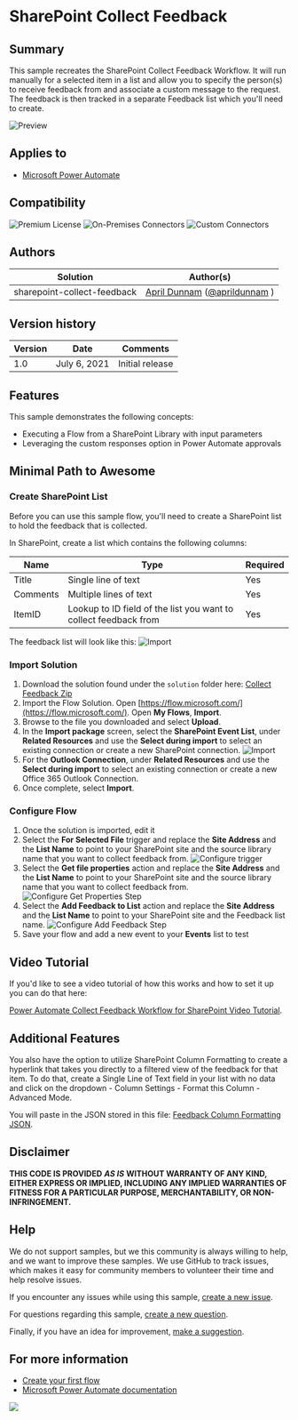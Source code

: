 # SharePoint Collect Feedback

## Summary

This sample recreates the SharePoint Collect Feedback Workflow. It will run manually for a selected item in a list and allow you to specify the person(s) to receive feedback from and associate a custom message to the request.  The feedback is then tracked in a separate Feedback list which you'll need to create.

![Preview](./assets/collect-feedback-flow.png)

## Applies to

*   [Microsoft Power Automate](https://docs.microsoft.com/power-automate/)

## Compatibility

![Premium License](https://img.shields.io/badge/Premium%20License-Not%20Required-green.svg "Premium license not required")
![On-Premises Connectors](https://img.shields.io/badge/On--Premises%20Connectors-No-green.svg "Does not use on-premise connectors")
![Custom Connectors](https://img.shields.io/badge/Custom%20Connectors-Not%20Required-green.svg "Does not use custom connectors")

## Authors

| Solution | Author(s) |
| --- | --- |
| sharepoint-collect-feedback | [April Dunnam](https://github.com/aprildunnam) ([@aprildunnam](https://www.twitter.com/aprildunnam) )

## Version history

| Version | Date | Comments |
| --- | --- | --- |
| 1.0 | July 6, 2021 | Initial release |

## Features

This sample demonstrates the following concepts:

*   Executing a Flow from a SharePoint Library with input parameters
*   Leveraging the custom responses option in Power Automate approvals


## Minimal Path to Awesome

### Create SharePoint List

Before you can use this sample flow, you'll need to create a SharePoint list to hold the feedback that is collected.

In SharePoint, create a list which contains the following columns:

| Name | Type |Required
|---|---|---|
|Title|Single line of text|Yes
|Comments|Multiple lines of text|Yes
|ItemID|Lookup to ID field of the list you want to collect feedback from | Yes

The feedback list will look like this:
  ![Import](./assets/feedback-list.png)

### Import Solution

1.   Download the solution found under the `solution` folder here: [Collect Feedback Zip](./solution/SharePointCollectFeedback)
1.   Import the Flow Solution. Open  [https://flow.microsoft.com/](https://flow.microsoft.com/). Open **My Flows**, **Import**.
1.   Browse to the file you downloaded and select **Upload**.
1.   In the **Import package** screen, select the **SharePoint Event List**, under **Related Resources** and use the **Select during import** to select an existing connection or create a new SharePoint connection.
     ![Import](./assets/import1.jpg)
1.   For the **Outlook Connection**, under **Related Resources** and use the **Select during import** to select an existing connection or create a new Office 365 Outlook Connection.
1.   Once complete, select **Import**.

### Configure Flow

1. Once the solution is imported, edit it
1. Select the **For Selected File** trigger and replace the **Site Address** and the **List Name** to point to your SharePoint site and the source library name that you want to collect feedback from.
   ![Configure trigger](./assets/for-selected-file.png)
1. Select the **Get file properties** action and replace the **Site Address** and the **List Name** to point to your SharePoint site and the source library name that you want to collect feedback from.
   ![Configure Get Properties Step](./assets/get-file-properties.png)
1. Select the **Add Feedback to List** action and replace the **Site Address** and the **List Name** to point to your SharePoint site and the Feedback list name.
   ![Configure Add Feedback Step](./assets/add-feedback-to-list.png)
1. Save your flow and add a new event to your **Events** list to test

## Video Tutorial

If you'd like to see a video tutorial of how this works and how to set it up you can do that here: 

[Power Automate Collect Feedback Workflow for SharePoint Video Tutorial](https://youtu.be/HwVsFMududM).

## Additional Features

You also have the option to utilize SharePoint Column Formatting to create a hyperlink that takes you directly to a filtered view of the feedback for that item.  To do that, create a Single Line of Text field in your list with no data and click on the dropdown - Column Settings - Format this Column - Advanced Mode. 

You will paste in the JSON stored in this file: [Feedback Column Formatting JSON](./solution/ColumnFormatting.json).

## Disclaimer

**THIS CODE IS PROVIDED** _**AS IS**_ **WITHOUT WARRANTY OF ANY KIND, EITHER EXPRESS OR IMPLIED, INCLUDING ANY IMPLIED WARRANTIES OF FITNESS FOR A PARTICULAR PURPOSE, MERCHANTABILITY, OR NON-INFRINGEMENT.**

## Help

We do not support samples, but we this community is always willing to help, and we want to improve these samples. We use GitHub to track issues, which makes it easy for  community members to volunteer their time and help resolve issues.

If you encounter any issues while using this sample, [create a new issue](https://github.com/pnp/powerautomate-samples/issues/new?assignees=&labels=Needs%3A+Triage+%3Amag%3A%2Ctype%3Abug-suspected&template=bug-report.yml&sample=YOURSAMPLENAME&authors=@LinkeD365&title=YOURSAMPLENAME%20-%20).

For questions regarding this sample, [create a new question](https://github.com/pnp/powerautomate-samples/issues/new?assignees=&labels=Needs%3A+Triage+%3Amag%3A%2Ctype%3Abug-suspected&template=question.yml&sample=YOURSAMPLENAME&authors=@LinkeD365&title=YOURSAMPLENAME%20-%20).

Finally, if you have an idea for improvement, [make a suggestion](https://github.com/pnp/powerautomate-samples/issues/new?assignees=&labels=Needs%3A+Triage+%3Amag%3A%2Ctype%3Abug-suspected&template=suggestion.yml&sample=YOURSAMPLENAME&authors=@LinkeD365&title=YOURSAMPLENAME%20-%20).

## For more information

- [Create your first flow](https://docs.microsoft.com/en-us/power-automate/getting-started#create-your-first-flow)
- [Microsoft Power Automate documentation](https://docs.microsoft.com/en-us/power-automate/)


<img src="https://telemetry.sharepointpnp.com/powerautomate-samples/samples/teams-invites-via-graph-api" />
